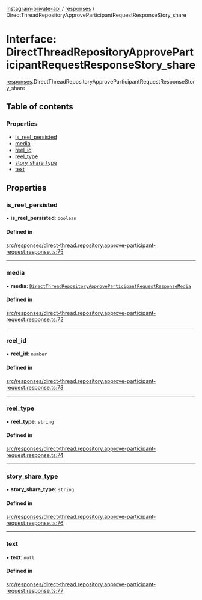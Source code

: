 [instagram-private-api](../../README.md) / [responses](../../modules/responses.md) / DirectThreadRepositoryApproveParticipantRequestResponseStory_share

# Interface: DirectThreadRepositoryApproveParticipantRequestResponseStory\_share

[responses](../../modules/responses.md).DirectThreadRepositoryApproveParticipantRequestResponseStory_share

## Table of contents

### Properties

- [is\_reel\_persisted](DirectThreadRepositoryApproveParticipantRequestResponseStory_share.md#is_reel_persisted)
- [media](DirectThreadRepositoryApproveParticipantRequestResponseStory_share.md#media)
- [reel\_id](DirectThreadRepositoryApproveParticipantRequestResponseStory_share.md#reel_id)
- [reel\_type](DirectThreadRepositoryApproveParticipantRequestResponseStory_share.md#reel_type)
- [story\_share\_type](DirectThreadRepositoryApproveParticipantRequestResponseStory_share.md#story_share_type)
- [text](DirectThreadRepositoryApproveParticipantRequestResponseStory_share.md#text)

## Properties

### is\_reel\_persisted

• **is\_reel\_persisted**: `boolean`

#### Defined in

[src/responses/direct-thread.repository.approve-participant-request.response.ts:75](https://github.com/Nerixyz/instagram-private-api/blob/b3351b9/src/responses/direct-thread.repository.approve-participant-request.response.ts#L75)

___

### media

• **media**: [`DirectThreadRepositoryApproveParticipantRequestResponseMedia`](DirectThreadRepositoryApproveParticipantRequestResponseMedia.md)

#### Defined in

[src/responses/direct-thread.repository.approve-participant-request.response.ts:72](https://github.com/Nerixyz/instagram-private-api/blob/b3351b9/src/responses/direct-thread.repository.approve-participant-request.response.ts#L72)

___

### reel\_id

• **reel\_id**: `number`

#### Defined in

[src/responses/direct-thread.repository.approve-participant-request.response.ts:73](https://github.com/Nerixyz/instagram-private-api/blob/b3351b9/src/responses/direct-thread.repository.approve-participant-request.response.ts#L73)

___

### reel\_type

• **reel\_type**: `string`

#### Defined in

[src/responses/direct-thread.repository.approve-participant-request.response.ts:74](https://github.com/Nerixyz/instagram-private-api/blob/b3351b9/src/responses/direct-thread.repository.approve-participant-request.response.ts#L74)

___

### story\_share\_type

• **story\_share\_type**: `string`

#### Defined in

[src/responses/direct-thread.repository.approve-participant-request.response.ts:76](https://github.com/Nerixyz/instagram-private-api/blob/b3351b9/src/responses/direct-thread.repository.approve-participant-request.response.ts#L76)

___

### text

• **text**: ``null``

#### Defined in

[src/responses/direct-thread.repository.approve-participant-request.response.ts:77](https://github.com/Nerixyz/instagram-private-api/blob/b3351b9/src/responses/direct-thread.repository.approve-participant-request.response.ts#L77)
